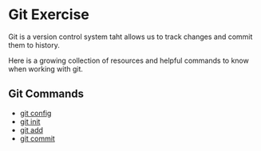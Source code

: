 # Git Exercise

Git is a version control system taht allows us to track changes and commit them to history.

Here is a growing collection of resources and helpful commands to know when working with git.

## Git Commands

- [git config](./Commands/Config.md)
- [git init](./Commands/Init.md)
- [git add](./Commands/Add.md)
- [git commit](./Commands/Commit.md)

